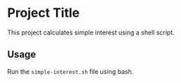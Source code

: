 # Project Title
This project calculates simple interest using a shell script.

## Usage
Run the `simple-interest.sh` file using bash.
